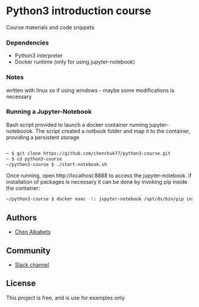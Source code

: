 # Python3 introduction course

Course materials and code snippets

### Dependencies

* Python3 interpreter
* Docker runtime (only for using jupyter-notebook)

### Notes

written with linux so if using windows - maybe some modifications is necessary

### Running a Jupyter-Notebook

Bash script provided to launch a docker container running jupyter-noteboook. The script created a notbook folder and map it to the container, providing a persistent storage

```bash

~ $ git clone https://github.com/chenchuk77/python3-course.git
~ $ cd python3-course
~/python3-course $ ./start-notebook.sh

```
Once running, open http://localhost:8888 to access the jupyter-notebook. if installation of packages is necessary it can be done by invoking pip inside the container:

```bash
~/python3-course $ docker exec -ti jupyter-notebook /opt/ds/bin/pip install elasticsearch

```

## Authors

* [Chen Alkabets](chenchuk@gmail.com)

## Community

* [Slack channel](https://remote-python.slack.com/messages/CJMDAJCQZ/)

## License

This project is free, and is use for examples only

